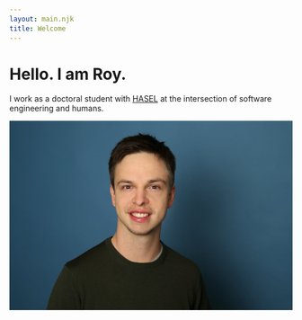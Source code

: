 ```yaml
---
layout: main.njk
title: Welcome
---
```


# Hello. I am Roy.

I work as a doctoral student with [HASEL](https://hasel.dev) at the intersection of software engineering and humans.

![portrait](/public/img/portrait.jpg)
